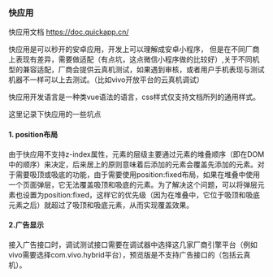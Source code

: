 ### 快应用

快应用文档 https://doc.quickapp.cn/

快应用是可以秒开的安卓应用，开发上可以理解成安卓小程序， 但是在不同厂商上表现有差异，需要做适配（有点坑，这点微信小程序做的比较好）,关于不同机型的兼容适配，厂商会提供云真机测试，如果遇到审核，或者用户手机表现与测试机器不一样可以上去测试。（比如vivo开放平台的云真机调试）

快应用开发语言是一种类vue语法的语言，css样式仅支持文档所列的通用样式。

这里记录下快应用的一些坑点

#### 1. position布局

由于快应用不支持z-index属性，元素的层级主要通过元素的堆叠顺序（即在DOM中的顺序）来决定，后来居上的原则意味着后添加的元素会覆盖先添加的元素。对于需要吸顶或吸底的功能，由于需要使用position:fixed布局，如果在堆叠中使用一个页面弹层，它无法覆盖吸顶和吸底的元素。为了解决这个问题，可以将弹层元素也设置为position:fixed，这样它的优先级（因为在堆叠中，它位于吸顶和吸底元素之后）就超过了吸顶和吸底元素，从而实现覆盖效果。

#### 2.广告显示

接入广告接口时，调试测试接口需要在调试器中选择这几家厂商引擎平台（例如vivo需要选择com.vivo.hybrid平台），预览版是不支持广告接口的（包括云真机）。